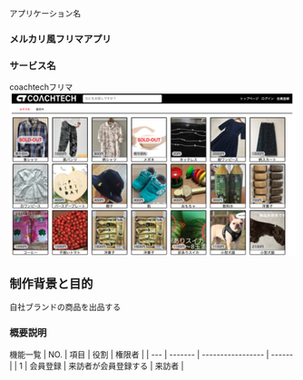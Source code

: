 アプリケーション名

### メルカリ風フリマアプリ

### サービス名
coachtechフリマ
![TOP画像](./src/images/top-image.png)

## 制作背景と目的

自社ブランドの商品を出品する

### 概要説明
機能一覧
| NO. | 項目    | 役割               | 権限者 |
| --- | ------- | ----------------- | ------ |
| 1   | 会員登録 | 来訪者が会員登録する | 来訪者 |